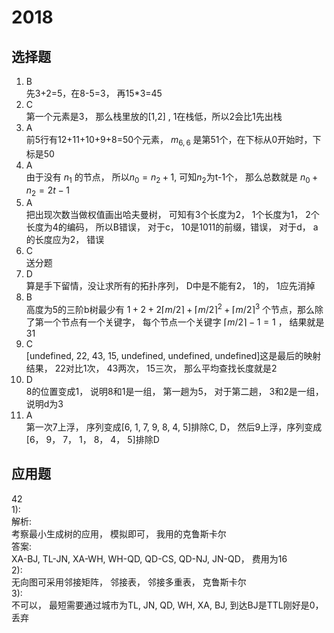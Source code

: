 # 2018
## 选择题 
1. B  
先3+2=5，在8-5=3， 再15*3=45  
1. C  
第一个元素是3， 那么栈里放的[1,2] , 1在栈低，所以2会比1先出栈  
1. A  
前5行有12+11+10+9+8=50个元素， $m_{6,6}$ 是第51个，在下标从0开始时，下标是50  
1. A  
由于没有 $n_1$ 的节点， 所以$n_0=n_2+1$, 可知$n_2$为t-1个， 那么总数就是 $n_0+n_2=2t-1$  
1. A   
把出现次数当做权值画出哈夫曼树， 可知有3个长度为2， 1个长度为1， 2个长度为4的编码， 所以B错误， 对于c， 10是1011的前缀，错误， 对于d， a的长度应为2， 错误  
1. C  
送分题  
1. D  
算是手下留情，没让求所有的拓扑序列， D中是不能有2， 1的， 1应先消掉  
1. B  
高度为5的三阶b树最少有 $1+2+2\lceil m/2 \rceil + \lceil m/2 \rceil^2 + \lceil m/2 \rceil^3$ 个节点，那么除了第一个节点有一个关键字， 每个节点一个关键字 $\lceil m/2 \rceil - 1 = 1$ ， 结果就是31  
1.  C  
[undefined, 22, 43, 15, undefined, undefined, undefined]这是最后的映射结果， 22对比1次， 43两次， 15三次， 那么平均查找长度就是2
1.  D  
8的位置变成1， 说明8和1是一组， 第一趟为5， 对于第二趟， 3和2是一组， 说明d为3  
1.  A  
第一次7上浮， 序列变成[6, 1, 7, 9, 8, 4, 5]排除C, D， 然后9上浮，序列变成[6， 9， 7， 1， 8， 4， 5]排除D
## 应用题
42  
1):  
解析:  
考察最小生成树的应用， 模拟即可， 我用的克鲁斯卡尔  
答案:  
XA-BJ, TL-JN, XA-WH, WH-QD, QD-CS, QD-NJ, JN-QD， 费用为16  
2):  
无向图可采用邻接矩阵， 邻接表， 邻接多重表， 克鲁斯卡尔  
3):  
不可以， 最短需要通过城市为TL, JN, QD, WH, XA, BJ, 到达BJ是TTL刚好是0， 丢弃 